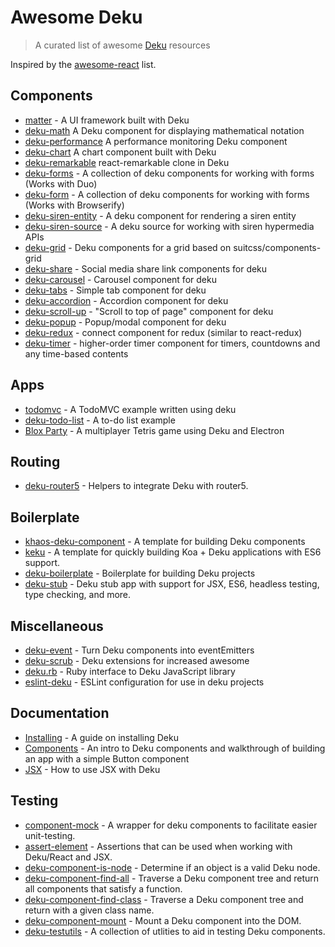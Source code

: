 # Awesome Deku

> A curated list of awesome [Deku](https://github.com/dekujs/deku) resources

Inspired by the [awesome-react](https://github.com/enaqx/awesome-react) list.

## Components

- [matter](https://github.com/stevenmiller888/matter) - A UI framework built with Deku
- [deku-math](https://github.com/stevenmiller888/deku-math) A Deku component for displaying mathematical notation
- [deku-performance](https://github.com/stevenmiller888/deku-performance) A performance monitoring Deku component
- [deku-chart](https://github.com/stevenmiller888/deku-chart) A chart component built with Deku
- [deku-remarkable](https://github.com/mvc-works/deku-remarkable) react-remarkable clone in Deku
- [deku-forms](https://github.com/dominicbarnes/deku-forms) - A collection of deku components for working with forms (Works with Duo)
- [deku-form](https://github.com/kevva/deku-form) - A collection of deku components for working with forms (Works with Browserify)
- [deku-siren-entity](https://github.com/dominicbarnes/deku-siren-entity) - A deku component for rendering a siren entity
- [deku-siren-source](https://github.com/dominicbarnes/deku-siren-source) - A deku source for working with siren hypermedia APIs
- [deku-grid](https://github.com/dominicbarnes/deku-grid) - Deku components for a grid based on suitcss/components-grid
- [deku-share](https://github.com/gillstrom/deku-share) - Social media share link components for deku
- [deku-carousel](https://github.com/kevva/deku-carousel) - Carousel component for deku
- [deku-tabs](https://github.com/gillstrom/deku-tabs) - Simple tab component for deku
- [deku-accordion](https://github.com/gillstrom/deku-accordion) - Accordion component for deku
- [deku-scroll-up](https://github.com/gillstrom/deku-scroll-up) - "Scroll to top of page" component for deku
- [deku-popup](https://github.com/kevva/deku-popup) - Popup/modal component for deku
- [deku-redux](https://github.com/troch/deku-redux) - connect component for redux (similar to react-redux)
- [deku-timer](https://github.com/troch/deku-timer) - higher-order timer component for timers, countdowns and any time-based contents

## Apps

- [todomvc](https://github.com/dekujs/todomvc) - A TodoMVC example written using deku
- [deku-todo-list](https://github.com/xeodou/deku-to-do-list) - A to-do list example
- [Blox Party](https://github.com/kvnneff/bloxparty) - A multiplayer Tetris game using Deku and Electron

## Routing

- [deku-router5](https://github.com/router5/deku-router5) - Helpers to integrate Deku with router5.

## Boilerplate

- [khaos-deku-component](https://github.com/stevenmiller888/khaos-deku-component) - A template for building Deku components
- [keku](https://github.com/stevenmiller888/keku) - A template for quickly building Koa + Deku applications with ES6 support.
- [deku-boilerplate](https://github.com/jkxyz/deku-boilerplate) - Boilerplate for building Deku projects
- [deku-stub](https://github.com/rockymadden/deku-stub) - Deku stub app with support for JSX, ES6, headless testing, type checking, and more.

## Miscellaneous

- [deku-event](https://github.com/yoshuawuyts/deku-event) - Turn Deku components into eventEmitters
- [deku-scrub](https://github.com/spalger/deku-scrub) - Deku extensions for increased awesome
- [deku.rb](https://github.com/dirk/deku.rb) - Ruby interface to Deku JavaScript library
- [eslint-deku](https://github.com/dominicbarnes/eslint-config-deku) - ESLint configuration for use in deku projects

## Documentation

- [Installing](https://github.com/dekujs/deku/blob/master/docs/guides/install.md) - A guide on installing Deku
- [Components](https://github.com/dekujs/deku/blob/master/docs/guides/components.md) - An intro to Deku components and walkthrough of building an app with a simple Button component
- [JSX](https://github.com/dekujs/deku/blob/master/docs/guides/jsx.md) - How to use JSX with Deku

## Testing

- [component-mock](https://github.com/dekujs/component-mock) - A wrapper for deku components to facilitate easier unit-testing.
- [assert-element](https://github.com/dekujs/assert-element) - Assertions that can be used when working with Deku/React and JSX.
- [deku-component-is-node](https://github.com/kvnneff/deku-component-is-node) - Determine if an object is a valid Deku node.
- [deku-component-find-all](https://github.com/kvnneff/deku-component-find-all) - Traverse a Deku component tree and return all components that satisfy a function.
- [deku-component-find-class](https://github.com/kvnneff/deku-component-find-all) - Traverse a Deku component tree and return with a given class name.
- [deku-component-mount](https://github.com/kvnneff/deku-component-mount) - Mount a Deku component into the DOM.
- [deku-testutils](https://github.com/kvnneff/deku-testutils) - A collection of utlities to aid in testing Deku components.
